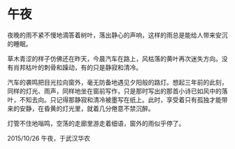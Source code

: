 # 午夜

夜晚的雨不紧不慢地滴答着树叶，落出静心的声响，这样的雨总是能给人带来安沉的睡眠。

草木青涩的样子仿佛还在昨天，今晨汽车在路上，风枯落的黄叶再次迷失方向。没有肖邦枯叶的刺骨和躁动，有的只是静寂和清冷。

汽车的袭鸣把目光拉向窗外，毫无防备地遇见夕阳般的路灯。想起三年前的此刻，同样的灯光、雨声，同样地坐在窗前写作，只是那时写出的那首小诗已如风中的落叶，不知去向。只记得那静寂和清冷被墨写在纸上。此时，享受着只有孤独才能带来的安静，在昏黄的灯光里，就着几分倦意不禁沉醉。

灯管不住地嗡鸣，空荡的走廊里游走着细语，窗外的雨似乎停了。

2015/10/26 午夜，于武汉华农
